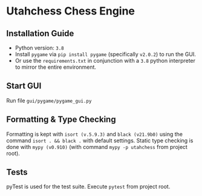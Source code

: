 # Utahchess Chess Engine

## Installation Guide
- Python version: `3.8`
- Install `pygame` via `pip install pygame` (specifically `v2.0.2`) to run the GUI.
- Or use the `requirements.txt` in conjunction with a `3.8` python interpreter to mirror the entire environment.

## Start GUI
Run file `gui/pygame/pygame_gui.py`

## Formatting & Type Checking
Formatting is kept with `isort (v.5.9.3)` and `black (v21.9b0)` using the command `isort . && black .` with default settings.
Static type checking is done with `mypy (v0.910)` (with command `mypy -p utahchess` from project root).

## Tests
pyTest is used for the test suite. Execute `pytest` from project root.
